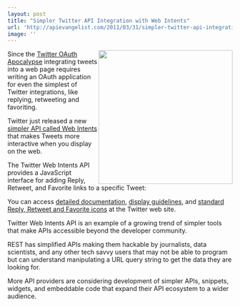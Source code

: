 ```yaml
---
layout: post
title: "Simpler Twitter API Integration with Web Intents"
url: 'http://apievangelist.com/2011/03/31/simpler-twitter-api-integration-with-web-intents/'
image: ''
---
```


<img src="http://kinlane-productions.s3.amazonaws.com/twitter/intents-summary.png" alt="" width="300" align="right" />Since the [Twitter OAuth Apocalypse][1] integrating tweets into a web page requires writing an OAuth application for even the simplest of Twitter integrations, like replying, retweeting and favoriting.

Twitter just released a new [simpler API called Web Intents][2] that makes Tweets more interactive when you display on the web.

The Twitter Web Intents API provides a JavaScript interface for adding Reply, Retweet, and Favorite links to a specific Tweet:

You can access [detailed documentation][3], [display guidelines][4], and [standard Reply, Retweet and Favorite icons][5] at the Twitter web site.

Twitter Web Intents API is an example of a growing trend of simpler tools that make APIs accessible beyond the developer community.

REST has simplified APIs making them hackable by journalists, data scientists, and any other tech savvy users that may not be able to program but can understand manipulating a URL query string to get the data they are looking for.

More API providers are considering development of simpler APIs, snippets, widgets, and embeddable code that expand their API ecosystem to a wider audience.

   [1]: http://twitter.com/#!/SNFLabs/status/16426051477 (Twitter OAuth Apocalypse)
   [2]: http://dev.twitter.com/pages/intents (Simpler API Called Web Intents)
   [3]: http://dev.twitter.com/pages/intents (Detailed Documentation)
   [4]: http://dev.twitter.com/pages/display_guidelines (Display Guidelines)
   [5]: https://dev.twitter.com/pages/image-resources (Standard Icons)
